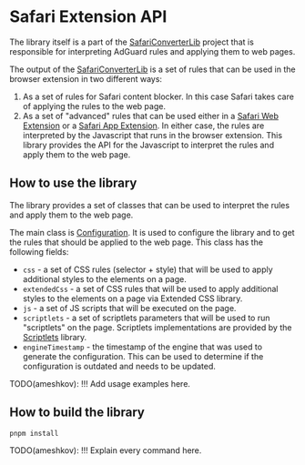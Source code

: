 # Safari Extension API

The library itself is a part of the [SafariConverterLib] project that is
responsible for interpreting AdGuard rules and applying them to web pages.

The output of the [SafariConverterLib] is a set of rules that can be used in
the browser extension in two different ways:

1. As a set of rules for Safari content blocker. In this case Safari
   takes care of applying the rules to the web page.
2. As a set of "advanced" rules that can be used either in a
   [Safari Web Extension][SafariWebExtension] or a [Safari App Extension][SafariAppExtension].
   In either case, the rules are interpreted by the Javascript that runs in the
   browser extension. This library provides the API for the Javascript to
   interpret the rules and apply them to the web page.

[SafariConverterLib]: https://github.com/AdguardTeam/SafariConverterLib
[SafariWebExtension]: https://developer.apple.com/documentation/safariservices/safari-web-extensions
[SafariAppExtension]: https://developer.apple.com/documentation/safariservices/safari-app-extensions

## How to use the library

The library provides a set of classes that can be used to interpret the rules
and apply them to the web page.

The main class is [Configuration]. It is used to configure the
library and to get the rules that should be applied to the web page. This class
has the following fields:

- `css` - a set of CSS rules (selector + style) that will be used to apply
  additional styles to the elements on a page.
- `extendedCss` - a set of CSS rules that will be used to apply additional
  styles to the elements on a page via Extended CSS library.
- `js` - a set of JS scripts that will be executed on the page.
- `scriptlets` - a set of scriptlets parameters that will be used to run
  "scriptlets" on the page. Scriptlets implementations are provided by the
  [Scriptlets] library.
- `engineTimestamp` - the timestamp of the engine that was used to generate
  the configuration. This can be used to determine if the configuration is
  outdated and needs to be updated.

[Scriptlets]: https://github.com/AdguardTeam/Scriptlets
[Configuration]: src/configuration.ts

TODO(ameshkov): !!! Add usage examples here.

## How to build the library

```sh
pnpm install
```

TODO(ameshkov): !!! Explain every command here.
